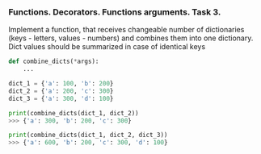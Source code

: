 ### Functions. Decorators. Functions arguments. Task 3. 
Implement a function, that receives changeable number of dictionaries (keys - letters, values - numbers) and combines them into one dictionary.
Dict values should be summarized in case of identical keys

```python
def combine_dicts(*args):
    ...

dict_1 = {'a': 100, 'b': 200}
dict_2 = {'a': 200, 'c': 300}
dict_3 = {'a': 300, 'd': 100}

print(combine_dicts(dict_1, dict_2))
>>> {'a': 300, 'b': 200, 'c': 300}

print(combine_dicts(dict_1, dict_2, dict_3))
>>> {'a': 600, 'b': 200, 'c': 300, 'd': 100}
